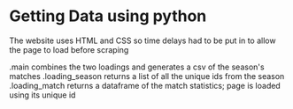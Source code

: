 # Getting Data using python

The website uses HTML and CSS so time delays had to be put in to allow the page to load before scraping

.main combines the two loadings and generates a csv of the season's matches
.loading_season returns a list of all the unique ids from the season 
.loading_match returns a dataframe of the match statistics; page is loaded using its unique id

